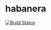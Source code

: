 # habanera

[![Build Status](https://travis-ci.org/TerrorJack/habanera.svg)](https://travis-ci.org/TerrorJack/habanera)
